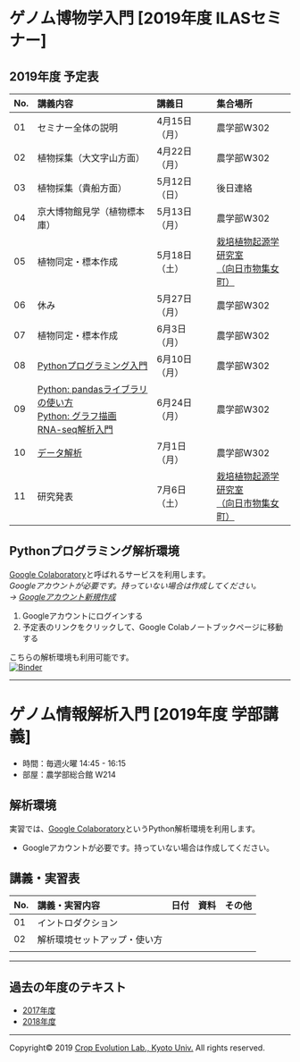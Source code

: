 <a name="section1"></a>
# ゲノム博物学入門 [2019年度 ILASセミナー]

## 2019年度 予定表
| No. | 講義内容 | 講義日 | 集合場所 |
|:---|:---|:---|:---|
| 01 | セミナー全体の説明 | 4月15日（月）| 農学部W302 |
| 02 | 植物採集（大文字山方面）| 4月22日（月） | 農学部W302 |
| 03 | 植物採集（貴船方面）| 5月12日（日） | 後日連絡 |
| 04 | 京大博物館見学（植物標本庫） | 5月13日（月） | 農学部W302 |
| 05 | 植物同定・標本作成 | 5月18日（土） | [栽培植物起源学研究室<br>（向日市物集女町）](http://www.crop-evolution.kais.kyoto-u.ac.jp/) |
| 06 | 休み | 5月27日（月） | 農学部W302 |
| 07 | 植物同定・標本作成 | 6月3日（月） | 農学部W302 |
| 08 | [Pythonプログラミング入門](https://colab.research.google.com/github/qqep685d/Introduction_series/blob/master/Python_Introduction.ipynb) | 6月10日（月） | 農学部W302 |
| 09 | [Python: pandasライブラリの使い方](https://colab.research.google.com/github/qqep685d/Introduction_series/blob/master/pandas_Introduction.ipynb)<br>[Python: グラフ描画](https://colab.research.google.com/github/qqep685d/Introduction_series/blob/master/Visualization_Introduction.ipynb)<br>[RNA-seq解析入門](https://colab.research.google.com/github/qqep685d/Introduction_series/blob/master/RNAseq_Introduction.ipynb) | 6月24日（月） | 農学部W302 |
| 10 | [データ解析](https://colab.research.google.com/github/qqep685d/GoogleColab_env/blob/master/ILAS2019_Env.ipynb) | 7月1日（月） | 農学部W302 |
| 11 | 研究発表 | 7月6日（土） | [栽培植物起源学研究室<br>（向日市物集女町）](http://www.crop-evolution.kais.kyoto-u.ac.jp/) |

## Pythonプログラミング解析環境
[Google Colaboratory](https://colab.research.google.com/notebooks/welcome.ipynb)と呼ばれるサービスを利用します。  
*Googleアカウントが必要です。持っていない場合は作成してください。  
→
[Googleアカウント新規作成](https://accounts.google.com/signup/v2/webcreateaccount?continue=https%3A%2F%2Fwww.google.co.jp%2F&hl=ja&gmb=exp&biz=false&flowName=GlifWebSignIn&flowEntry=SignUp)*

1. Googleアカウントにログインする
1. 予定表のリンクをクリックして、Google Colabノートブックページに移動する

こちらの解析環境も利用可能です。  
[![Binder](https://mybinder.org/badge_logo.svg)](https://mybinder.org/v2/gh/qqep685d/remote_env_introduction_series.git/master?filepath=index.ipynb)






---

<a name="section2"></a>
# ゲノム情報解析入門 [2019年度 学部講義]

- 時間：毎週火曜 14:45 - 16:15  
- 部屋：農学部総合館 W214  

## 解析環境
実習では、[Google Colaboratory](https://colab.research.google.com/notebooks/welcome.ipynb)というPython解析環境を利用します。  
- Googleアカウントが必要です。持っていない場合は作成してください。  

## 講義・実習表
| No. | 講義・実習内容 | 日付 | 資料 | その他 |
|:---|:---|:---|:---|:---|
|01| イントロダクション ||||
|02| 解析環境セットアップ・使い方 ||||
|||||

---

<a name="section4"></a>
## 過去の年度のテキスト
- [2017年度](https://github.com/CropEvol/lecture/tree/2017)
- [2018年度](https://github.com/CropEvol/lecture/tree/2018)

---
Copyright&copy; 2019 [Crop Evolution Lab., Kyoto Univ.](http://www.crop-evolution.kais.kyoto-u.ac.jp/) All rights reserved.
